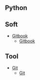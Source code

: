 
## Python


## Soft

- [Gitbook]()
    - [Gitbook](soft/gitbook/gitbook.md)

## Tool

- [Git]()
    - [Git](tool/git/git.md)